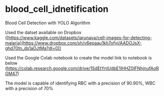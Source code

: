 # blood_cell_idnetification

Blood Cell Detection with YOLO Algorithm

Used the datset available on Dropbox ([https://www.kaggle.com/datasets/iarunava/cell-images-for-detecting-malaria](https://www.dropbox.com/sh/v6epaau1kh7ofyj/AADOJsX-ghd70tn_ds1aDJtMa?dl=0))

Used the Google Colab notebook to create the model link to notebook is below (https://colab.research.google.com/drive/1SdEtYnlUdbE1IHHZ0lFNhjnufAoRGM47)

The model is capable of identifying RBC with a precision of 90.90%, WBC with a precision of 70% 
